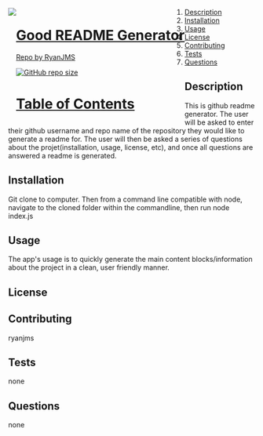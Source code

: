
  <a href="undefined" style="float:left"><img src="https://avatars0.githubusercontent.com/u/59546790?v=4">
  # Good README Generator
  Repo by RyanJMS
  
  ![GitHub repo size](https://img.shields.io/github/repo-size/RyanJMS/RyanJMS/Good-Readme)
  

  # Table of Contents
  1. [Description](#Description)
  2. [Installation](#Installation)
  3. [Usage](#Usage)
  4. [License](#License)
  5. [Contributing](#Contributing)
  6. [Tests](#Tests)
  7. [Questions](#Questions)


  
  
  ## Description

  This is github readme generator. The user will be asked to enter their github username and repo name of the repository they would like to generate a readme for. The user will then be asked a series of questions about the projet(installation, usage, license, etc), and once all questions are answered a readme is generated.


  ## Installation

   Git clone to computer. Then from a command line compatible with node, navigate to the cloned folder within the commandline, then run node index.js


  ## Usage

   The app's usage is to quickly generate the main content blocks/information about the project in a clean, user friendly manner.

  ## License

  

  ## Contributing

  ryanjms


  ## Tests

  none

  ## Questions

  none
  

